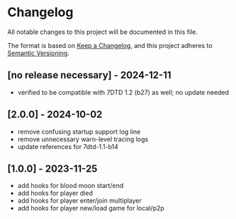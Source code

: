 # Changelog

All notable changes to this project will be documented in this file.

The format is based on [Keep a Changelog](https://keepachangelog.com/en/1.0.0/),
and this project adheres to [Semantic Versioning](https://semver.org/spec/v2.0.0.html).

## [no release necessary] - 2024-12-11

- verified to be compatible with 7DTD 1.2 (b27) as well; no update needed

## [2.0.0] - 2024-10-02

- remove confusing startup support log line
- remove unnecessary warn-level tracing logs
- update references for 7dtd-1.1-b14

## [1.0.0] - 2023-11-25

- add hooks for blood moon start/end
- add hooks for player died
- add hooks for player enter/join multiplayer
- add hooks for player new/load game for local/p2p

